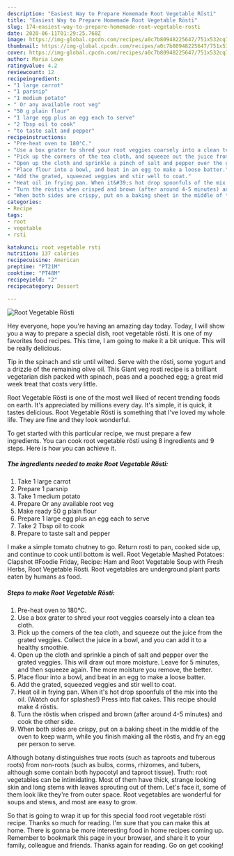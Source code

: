 ```yaml
---
description: "Easiest Way to Prepare Homemade Root Vegetable Rösti"
title: "Easiest Way to Prepare Homemade Root Vegetable Rösti"
slug: 174-easiest-way-to-prepare-homemade-root-vegetable-rosti
date: 2020-06-11T01:29:25.768Z
image: https://img-global.cpcdn.com/recipes/a0c7b80948225647/751x532cq70/root-vegetable-rosti-recipe-main-photo.jpg
thumbnail: https://img-global.cpcdn.com/recipes/a0c7b80948225647/751x532cq70/root-vegetable-rosti-recipe-main-photo.jpg
cover: https://img-global.cpcdn.com/recipes/a0c7b80948225647/751x532cq70/root-vegetable-rosti-recipe-main-photo.jpg
author: Maria Lowe
ratingvalue: 4.2
reviewcount: 12
recipeingredient:
- "1 large carrot"
- "1 parsnip"
- "1 medium potato"
- " Or any available root veg"
- "50 g plain flour"
- "1 large egg plus an egg each to serve"
- "2 Tbsp oil to cook"
- "to taste salt and pepper"
recipeinstructions:
- "Pre-heat oven to 180°C."
- "Use a box grater to shred your root veggies coarsely into a clean tea cloth."
- "Pick up the corners of the tea cloth, and squeeze out the juice from the grated veggies. Collect the juice in a bowl, and you can add it to a healthy smoothie."
- "Open up the cloth and sprinkle a pinch of salt and pepper over the grated veggies. This will draw out more moisture. Leave for 5 minutes, and then squeeze again. The more moisture you remove, the better."
- "Place flour into a bowl, and beat in an egg to make a loose batter."
- "Add the grated, squeezed veggies and stir well to coat."
- "Heat oil in frying pan. When it&#39;s hot drop spoonfuls of the mix into the oil. (Watch out for splashes!) Press into flat cakes. This recipe should make 4 röstis."
- "Turn the röstis when crisped and brown (after around 4-5 minutes) and cook the other side."
- "When both sides are crispy, put on a baking sheet in the middle of the oven to keep warm, while you finish making all the röstis, and fry an egg per person to serve."
categories:
- Recipe
tags:
- root
- vegetable
- rsti

katakunci: root vegetable rsti 
nutrition: 137 calories
recipecuisine: American
preptime: "PT21M"
cooktime: "PT48M"
recipeyield: "2"
recipecategory: Dessert

---
```



![Root Vegetable Rösti](https://img-global.cpcdn.com/recipes/a0c7b80948225647/751x532cq70/root-vegetable-rosti-recipe-main-photo.jpg)

Hey everyone, hope you're having an amazing day today. Today, I will show you a way to prepare a special dish, root vegetable rösti. It is one of my favorites food recipes. This time, I am going to make it a bit unique. This will be really delicious.

Tip in the spinach and stir until wilted. Serve with the rösti, some yogurt and a drizzle of the remaining olive oil. This Giant veg rosti recipe is a brilliant vegetarian dish packed with spinach, peas and a poached egg; a great mid week treat that costs very little.

Root Vegetable Rösti is one of the most well liked of recent trending foods on earth. It's appreciated by millions every day. It's simple, it is quick, it tastes delicious. Root Vegetable Rösti is something that I've loved my whole life. They are fine and they look wonderful.


To get started with this particular recipe, we must prepare a few ingredients. You can cook root vegetable rösti using 8 ingredients and 9 steps. Here is how you can achieve it.

<!--inarticleads1-->

##### The ingredients needed to make Root Vegetable Rösti:

1. Take 1 large carrot
1. Prepare 1 parsnip
1. Take 1 medium potato
1. Prepare  Or any available root veg
1. Make ready 50 g plain flour
1. Prepare 1 large egg plus an egg each to serve
1. Take 2 Tbsp oil to cook
1. Prepare to taste salt and pepper


I make a simple tomato chutney to go. Return rosti to pan, cooked side up, and continue to cook until bottom is well. Root Vegetable Mashed Potatoes: Clapshot #Foodie Friday, Recipe: Ham and Root Vegetable Soup with Fresh Herbs, Root Vegetable Rösti. Root vegetables are underground plant parts eaten by humans as food. 

<!--inarticleads2-->

##### Steps to make Root Vegetable Rösti:

1. Pre-heat oven to 180°C.
1. Use a box grater to shred your root veggies coarsely into a clean tea cloth.
1. Pick up the corners of the tea cloth, and squeeze out the juice from the grated veggies. Collect the juice in a bowl, and you can add it to a healthy smoothie.
1. Open up the cloth and sprinkle a pinch of salt and pepper over the grated veggies. This will draw out more moisture. Leave for 5 minutes, and then squeeze again. The more moisture you remove, the better.
1. Place flour into a bowl, and beat in an egg to make a loose batter.
1. Add the grated, squeezed veggies and stir well to coat.
1. Heat oil in frying pan. When it&#39;s hot drop spoonfuls of the mix into the oil. (Watch out for splashes!) Press into flat cakes. This recipe should make 4 röstis.
1. Turn the röstis when crisped and brown (after around 4-5 minutes) and cook the other side.
1. When both sides are crispy, put on a baking sheet in the middle of the oven to keep warm, while you finish making all the röstis, and fry an egg per person to serve.


Although botany distinguishes true roots (such as taproots and tuberous roots) from non-roots (such as bulbs, corms, rhizomes, and tubers, although some contain both hypocotyl and taproot tissue). Truth: root vegetables can be intimidating. Most of them have thick, strange looking skin and long stems with leaves sprouting out of them. Let&#39;s face it, some of them look like they&#39;re from outer space. Root vegetables are wonderful for soups and stews, and most are easy to grow. 

So that is going to wrap it up for this special food root vegetable rösti recipe. Thanks so much for reading. I'm sure that you can make this at home. There is gonna be more interesting food in home recipes coming up. Remember to bookmark this page in your browser, and share it to your family, colleague and friends. Thanks again for reading. Go on get cooking!
